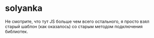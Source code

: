 # solyanka
Не смотрите, что тут JS больше чем всего остального, я просто взял старый шаблон (как оказалось) со старым методом подключения библиотек. 